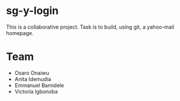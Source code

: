 # sg-y-login
This is a collaborative project.
Task is to build, using git, a yahoo-mail homepage.

# Team
* Osaro Onaiwu
* Anita Idemudia
* Emmanuel Bamidele
* Victoria Igbonoba
